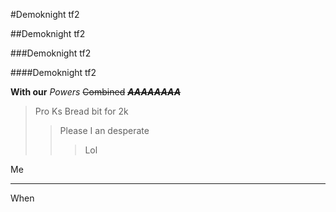#Demoknight tf2 

##Demoknight tf2 

###Demoknight tf2  

####Demoknight tf2 

**With our** _Powers_ ~~Combined~~ **_~~AAAAAAAA~~_**
>Pro Ks Bread bit for 2k
>>Please I an desperate
>>>Lol 

Me 

___
When  
